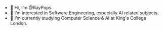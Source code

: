 - 👋 Hi, I’m @RayPops
- 👀 I’m interested in Software Engineering, especially AI related subjects.
- 🌱 I’m currently studying Computer Science & AI at King's College London.

<!---
RayPops/RayPops is a ✨ special ✨ repository because its `README.md` (this file) appears on your GitHub profile.
You can click the Preview link to take a look at your changes.
--->
